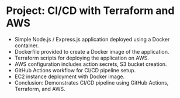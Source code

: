 # Project: CI/CD with Terraform and AWS

- Simple Node.js / Express.js application deployed using a Docker container.
- Dockerfile provided to create a Docker image of the application.
- Terraform scripts for deploying the application on AWS.
- AWS configuration includes action secrets, S3 bucket creation.
- GitHub Actions workflow for CI/CD pipeline setup.
- EC2 instance deployment with Docker image.
- Conclusion: Demonstrates CI/CD pipeline using GitHub Actions, Terraform, and AWS.

